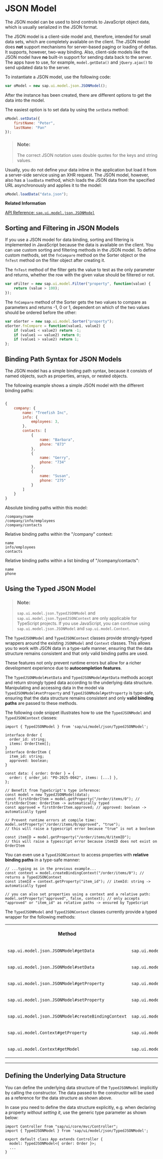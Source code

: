 <!-- loio96804e3315ff440aa0a50fd290805116 -->

# JSON Model

The JSON model can be used to bind controls to JavaScript object data, which is usually serialized in the JSON format.

The JSON model is a client-side model and, therefore, intended for small data sets, which are completely available on the client. The JSON model does **not** support mechanisms for server-based paging or loading of deltas. It supports, however, two-way binding. Also, client-side models like the JSON model have **no** built-in support for sending data back to the server. The apps have to use, for example, `model.getData()` and `jQuery.ajax()` to send updated data to the server.

To instantiate a JSON model, use the following code:

```js
var oModel = new sap.ui.model.json.JSONModel();
```

After the instance has been created, there are different options to get the data into the model.

The easiest option is to set data by using the `setData` method:

```js
oModel.setData({
    firstName: "Peter",
    lastName: "Pan"
});
```

> ### Note:  
> The correct JSON notation uses double quotes for the keys and string values.

Usually, you do not define your data inline in the application but load it from a server-side service using an XHR request. The JSON model, however, also has a `loadData` method, which loads the JSON data from the specified URL asynchronously and applies it to the model:

```js
oModel.loadData("data.json");
```

**Related Information**  


[API Reference: `sap.ui.model.json.JSONModel`](https://ui5.sap.com/#/api/sap.ui.model.json.JSONModel)

<a name="loio50357d719b35439984348080bcbb14a4"/>

<!-- loio50357d719b35439984348080bcbb14a4 -->

## Sorting and Filtering in JSON Models

If you use a JSON model for data binding, sorting and filtering is implemented in JavaScript because the data is available on the client. You can use custom sorting and filtering methods in the JSON model. To define custom methods, set the `fnCompare` method on the Sorter object or the `fnTest` method on the filter object after creating it.

The `fnTest` method of the filter gets the value to test as the only parameter and returns, whether the row with the given value should be filtered or not.

```js
var oFilter = new sap.ui.model.Filter("property", function(value) {
    return (value > 100); 
});

```

The `fnCompare` method of the Sorter gets the two values to compare as parameters and returns -1, 0 or 1, dependent on which of the two values should be ordered before the other:

```js
var oSorter = new sap.ui.model.Sorter("property");
oSorter.fnCompare = function(value1, value2) {
    if (value1 < value2) return -1;
    if (value1 == value2) return 0;
    if (value1 > value2) return 1;
};
```

<a name="loiod52e364907f94a3caeb4f5e5ad0cf302"/>

<!-- loiod52e364907f94a3caeb4f5e5ad0cf302 -->

## Binding Path Syntax for JSON Models

The JSON model has a simple binding path syntax, because it consists of named objects, such as properties, arrays, or nested objects.

The following example shows a simple JSON model with the different binding paths:

```js

{
    company: {
        name: "Treefish Inc",
        info: {
            employees: 3,
        },
        contacts: [
            {
                name: "Barbara",
                phone: "873"
            },
            {
                name: "Gerry",
                phone: "734"
            },
            {
                name: "Susan",
                phone: "275"
            }
        ]
    }
}
```

Absolute binding paths within this model:

```
/company/name
/company/info/employees
/company/contacts
```

Relative binding paths within the "/company" context:

```
name
info/employees
contacts
```

Relative binding paths within a list binding of "/company/contacts":

```
name
phone
```

<a name="loiob8cd1692485d4108af607af347982dd9"/>

<!-- loiob8cd1692485d4108af607af347982dd9 -->

## Using the Typed JSON Model

> ### Note:  
> `sap.ui.model.json.TypedJSONModel` and `sap.ui.model.json.TypedJSONContext` are only applicable for TypeScript projects. If you use JavaScript, you can continue using `sap.ui.model.json.JSONModel` and `sap.ui.model.Context`.

The `TypedJSONModel` and `TypedJSONContext` classes provide strongly-typed wrappers around the existing `JSONModel` and `Context` classes. This allows you to work with JSON data in a type-safe manner, ensuring that the data structure remains consistent and that only valid binding paths are used.

These features not only prevent runtime errors but allow for a richer development experience due to **autocompletion features**.

The `TypedJSONModel#setData` and `TypedJSONModel#getData` methods accept and return strongly typed data according to the underlying data structure. Manipulating and accessing data in the model via `TypedJSONModel#setProperty` and `TypedJSONModel#getProperty` is type-safe, ensuring that the data structure remains consistent and only **valid binding paths** are passed to these methods.

The following code snippet illustrates how to use the `TypedJSONModel` and `TypedJSONContext` classes:

```
import { TypedJSONModel } from 'sap/ui/model/json/TypedJSONModel';

interface Order {
  order_id: string;
  items: OrderItem[];
}
interface OrderItem {
  item_id: string;
  approved: boolean;
}

const data: { order: Order } = {
  order: { order_id: "PO-2025-0042", items: [...] },
};

// Benefit from TypeScript's type inference:
const model = new TypedJSONModel(data);
const firstOrderItem = model.getProperty("/order/items/0"); // firstOrderItem: OrderItem -> automatically typed
const approved = firstOrderItem.approved; // approved: boolean -> automatically typed

// Prevent runtime errors at compile time:
model.setProperty("/order/items/0/approved", "true");
// this will raise a typescript error because "true" is not a boolean

const itemID = model.getProperty("/order/items/0/itemID");
// this will raise a typescript error because itemID does not exist on OrderItem
```

You can even use a `TypedJSONContext` to access properties with **relative binding paths** in a type-safe manner:

```
// ...typing as in the previous example...
const context = model.createBindingContext("/order/items/0"); // returns a TypedJSONContext
const itemId = context.getProperty("item_id"); // itemId: string -> automatically typed

// you can also set properties using a context and a relative path:
model.setProperty("approved", false, context); // only accepts "approved" or "item_id" as relative paths -> ensured by TypeScript
```

The `TypedJSONModel` and `TypedJSONContext` classes currently provide a typed wrapper for the following methods:


<table>
<tr>
<th valign="top">

Method

</th>
<th valign="top">

Typed Alternative

</th>
</tr>
<tr>
<td valign="top">

`sap.ui.model.json.JSONModel#getData`

</td>
<td valign="top">

`sap.ui.model.json.TypedJSONModel#getData`

</td>
</tr>
<tr>
<td valign="top">

`sap.ui.model.json.JSONModel#setData`

</td>
<td valign="top">

`sap.ui.model.json.TypedJSONModel#setData`

</td>
</tr>
<tr>
<td valign="top">

`sap.ui.model.json.JSONModel#getProperty`

</td>
<td valign="top">

`sap.ui.model.json.TypedJSONModel#getProperty`

</td>
</tr>
<tr>
<td valign="top">

`sap.ui.model.json.JSONModel#setProperty`

</td>
<td valign="top">

`sap.ui.model.json.TypedJSONModel#setProperty`

</td>
</tr>
<tr>
<td valign="top">

`sap.ui.model.json.JSONModel#createBindingContext`

</td>
<td valign="top">

`sap.ui.model.json.TypedJSONModel#createBindingContext`

</td>
</tr>
<tr>
<td valign="top">

`sap.ui.model.Context#getProperty`

</td>
<td valign="top">

`sap.ui.model.json.TypedJSONContext#getProperty`

</td>
</tr>
<tr>
<td valign="top">

`sap.ui.model.Context#getModel`

</td>
<td valign="top">

`sap.ui.model.json.TypedJSONContext#getModel`

</td>
</tr>
</table>

***

<a name="loiob8cd1692485d4108af607af347982dd9__section_jp4_lbx_hgc"/>

## Defining the Underlying Data Structure

You can define the underlying data structure of the `TypedJSONModel` implicitly by calling the constructor. The data passed to the constructor will be used as a reference for the data structure as shown above.

In case you need to define the data structure explicitly, e.g. when declaring a property *without setting it*, use the generic type parameter as shown below:

```
import Controller from "sap/ui/core/mvc/Controller";
import { TypedJSONModel } from 'sap/ui/model/json/TypedJSONModel';

export default class App extends Controller {
  model: TypedJSONModel<{ order: Order }>;
  ...
}
```

